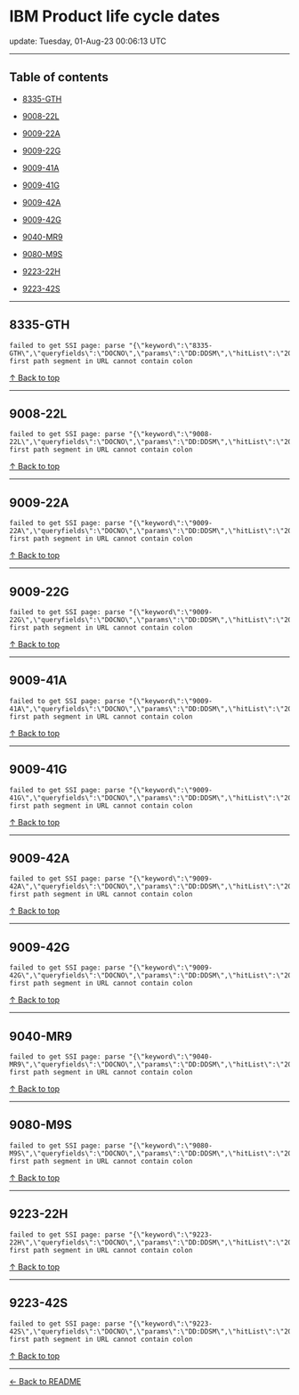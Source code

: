 # IBM Product life cycle dates

update: Tuesday, 01-Aug-23 00:06:13 UTC

---

## Table of contents


- [8335-GTH](#8335-gth)

- [9008-22L](#9008-22l)

- [9009-22A](#9009-22a)

- [9009-22G](#9009-22g)

- [9009-41A](#9009-41a)

- [9009-41G](#9009-41g)

- [9009-42A](#9009-42a)

- [9009-42G](#9009-42g)

- [9040-MR9](#9040-mr9)

- [9080-M9S](#9080-m9s)

- [9223-22H](#9223-22h)

- [9223-42S](#9223-42s)


---





## 8335-GTH

```
failed to get SSI page: parse "{\"keyword\":\"8335-GTH\",\"queryfields\":\"DOCNO\",\"params\":\"DD:DDSM\",\"hitList\":\"20\",\"country\":\"ASP:TW\",\"fr\":\"0\",\"mppefsrt\":\"2\"}": first path segment in URL cannot contain colon
```



[↑ Back to top](#table-of-contents)

---





## 9008-22L

```
failed to get SSI page: parse "{\"keyword\":\"9008-22L\",\"queryfields\":\"DOCNO\",\"params\":\"DD:DDSM\",\"hitList\":\"20\",\"country\":\"ASP:TW\",\"fr\":\"0\",\"mppefsrt\":\"2\"}": first path segment in URL cannot contain colon
```



[↑ Back to top](#table-of-contents)

---





## 9009-22A

```
failed to get SSI page: parse "{\"keyword\":\"9009-22A\",\"queryfields\":\"DOCNO\",\"params\":\"DD:DDSM\",\"hitList\":\"20\",\"country\":\"ASP:TW\",\"fr\":\"0\",\"mppefsrt\":\"2\"}": first path segment in URL cannot contain colon
```



[↑ Back to top](#table-of-contents)

---





## 9009-22G

```
failed to get SSI page: parse "{\"keyword\":\"9009-22G\",\"queryfields\":\"DOCNO\",\"params\":\"DD:DDSM\",\"hitList\":\"20\",\"country\":\"ASP:TW\",\"fr\":\"0\",\"mppefsrt\":\"2\"}": first path segment in URL cannot contain colon
```



[↑ Back to top](#table-of-contents)

---





## 9009-41A

```
failed to get SSI page: parse "{\"keyword\":\"9009-41A\",\"queryfields\":\"DOCNO\",\"params\":\"DD:DDSM\",\"hitList\":\"20\",\"country\":\"ASP:TW\",\"fr\":\"0\",\"mppefsrt\":\"2\"}": first path segment in URL cannot contain colon
```



[↑ Back to top](#table-of-contents)

---





## 9009-41G

```
failed to get SSI page: parse "{\"keyword\":\"9009-41G\",\"queryfields\":\"DOCNO\",\"params\":\"DD:DDSM\",\"hitList\":\"20\",\"country\":\"ASP:TW\",\"fr\":\"0\",\"mppefsrt\":\"2\"}": first path segment in URL cannot contain colon
```



[↑ Back to top](#table-of-contents)

---





## 9009-42A

```
failed to get SSI page: parse "{\"keyword\":\"9009-42A\",\"queryfields\":\"DOCNO\",\"params\":\"DD:DDSM\",\"hitList\":\"20\",\"country\":\"ASP:TW\",\"fr\":\"0\",\"mppefsrt\":\"2\"}": first path segment in URL cannot contain colon
```



[↑ Back to top](#table-of-contents)

---





## 9009-42G

```
failed to get SSI page: parse "{\"keyword\":\"9009-42G\",\"queryfields\":\"DOCNO\",\"params\":\"DD:DDSM\",\"hitList\":\"20\",\"country\":\"ASP:TW\",\"fr\":\"0\",\"mppefsrt\":\"2\"}": first path segment in URL cannot contain colon
```



[↑ Back to top](#table-of-contents)

---





## 9040-MR9

```
failed to get SSI page: parse "{\"keyword\":\"9040-MR9\",\"queryfields\":\"DOCNO\",\"params\":\"DD:DDSM\",\"hitList\":\"20\",\"country\":\"ASP:TW\",\"fr\":\"0\",\"mppefsrt\":\"2\"}": first path segment in URL cannot contain colon
```



[↑ Back to top](#table-of-contents)

---





## 9080-M9S

```
failed to get SSI page: parse "{\"keyword\":\"9080-M9S\",\"queryfields\":\"DOCNO\",\"params\":\"DD:DDSM\",\"hitList\":\"20\",\"country\":\"ASP:TW\",\"fr\":\"0\",\"mppefsrt\":\"2\"}": first path segment in URL cannot contain colon
```



[↑ Back to top](#table-of-contents)

---





## 9223-22H

```
failed to get SSI page: parse "{\"keyword\":\"9223-22H\",\"queryfields\":\"DOCNO\",\"params\":\"DD:DDSM\",\"hitList\":\"20\",\"country\":\"ASP:TW\",\"fr\":\"0\",\"mppefsrt\":\"2\"}": first path segment in URL cannot contain colon
```



[↑ Back to top](#table-of-contents)

---





## 9223-42S

```
failed to get SSI page: parse "{\"keyword\":\"9223-42S\",\"queryfields\":\"DOCNO\",\"params\":\"DD:DDSM\",\"hitList\":\"20\",\"country\":\"ASP:TW\",\"fr\":\"0\",\"mppefsrt\":\"2\"}": first path segment in URL cannot contain colon
```



[↑ Back to top](#table-of-contents)

---



[← Back to README](./README.md)